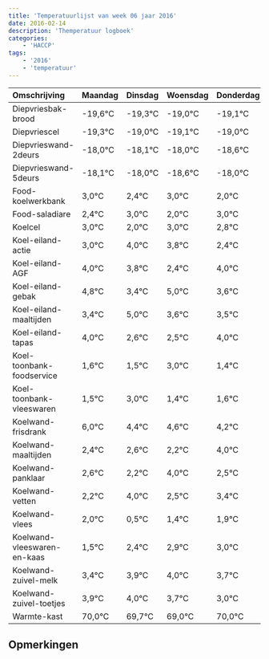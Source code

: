```yaml
---
title: 'Temperatuurlijst van week 06 jaar 2016'
date: 2016-02-14
description: 'Themperatuur logboek'
categories:
    - 'HACCP'
tags:
    - '2016'
    - 'temperatuur'
---
```

|Omschrijving|Maandag|Dinsdag|Woensdag|Donderdag|Vrijdag|Zaterdag|Zondag|
|:---|:---|:---|:---|:---|:---|:---|:---|
|Diepvriesbak-brood|-19,6°C|-19,3°C|-19,0°C|-19,1°C|-19,0°C|-19,6°C|-19,0°C|
|Diepvriescel|-19,3°C|-19,0°C|-19,1°C|-19,0°C|-19,6°C|-19,0°C|-20,0°C|
|Diepvrieswand-2deurs|-18,0°C|-18,1°C|-18,0°C|-18,6°C|-18,0°C|-19,0°C|-18,0°C|
|Diepvrieswand-5deurs|-18,1°C|-18,0°C|-18,6°C|-18,0°C|-19,0°C|-18,0°C|-18,2°C|
|Food-koelwerkbank|3,0°C|2,4°C|3,0°C|2,0°C|3,0°C|2,8°C|1,4°C|
|Food-saladiare|2,4°C|3,0°C|2,0°C|3,0°C|2,8°C|1,4°C|3,0°C|
|Koelcel|3,0°C|2,0°C|3,0°C|2,8°C|1,4°C|3,0°C|1,6°C|
|Koel-eiland-actie|3,0°C|4,0°C|3,8°C|2,4°C|4,0°C|2,6°C|2,5°C|
|Koel-eiland-AGF|4,0°C|3,8°C|2,4°C|4,0°C|2,6°C|2,5°C|4,0°C|
|Koel-eiland-gebak|4,8°C|3,4°C|5,0°C|3,6°C|3,5°C|5,0°C|3,4°C|
|Koel-eiland-maaltijden|3,4°C|5,0°C|3,6°C|3,5°C|5,0°C|3,4°C|3,6°C|
|Koel-eiland-tapas|4,0°C|2,6°C|2,5°C|4,0°C|2,4°C|2,6°C|2,2°C|
|Koel-toonbank-foodservice|1,6°C|1,5°C|3,0°C|1,4°C|1,6°C|1,2°C|3,0°C|
|Koel-toonbank-vleeswaren|1,5°C|3,0°C|1,4°C|1,6°C|1,2°C|3,0°C|1,5°C|
|Koelwand-frisdrank|6,0°C|4,4°C|4,6°C|4,2°C|6,0°C|4,5°C|5,4°C|
|Koelwand-maaltijden|2,4°C|2,6°C|2,2°C|4,0°C|2,5°C|3,4°C|3,9°C|
|Koelwand-panklaar|2,6°C|2,2°C|4,0°C|2,5°C|3,4°C|3,9°C|4,0°C|
|Koelwand-vetten|2,2°C|4,0°C|2,5°C|3,4°C|3,9°C|4,0°C|3,7°C|
|Koelwand-vlees|2,0°C|0,5°C|1,4°C|1,9°C|2,0°C|1,7°C|1,0°C|
|Koelwand-vleeswaren-en-kaas|1,5°C|2,4°C|2,9°C|3,0°C|2,7°C|2,0°C|3,0°C|
|Koelwand-zuivel-melk|3,4°C|3,9°C|4,0°C|3,7°C|3,0°C|4,0°C|4,0°C|
|Koelwand-zuivel-toetjes|3,9°C|4,0°C|3,7°C|3,0°C|4,0°C|4,0°C|2,2°C|
|Warmte-kast|70,0°C|69,7°C|69,0°C|70,0°C|70,0°C|68,2°C|69,8°C|

## Opmerkingen


